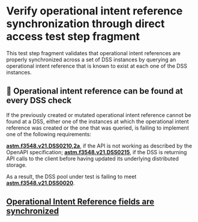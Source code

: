 # Verify operational intent reference synchronization through direct access test step fragment

This test step fragment validates that operational intent references are properly synchronized across a set of DSS instances
by querying an operational intent reference that is known to exist at each one of the DSS instances.

## 🛑 Operational intent reference can be found at every DSS check

If the previously created or mutated operational intent reference cannot be found at a DSS, either one of the instances at which the operational intent reference was created or the one that was queried,
is failing to implement one of the following requirements:

**[astm.f3548.v21.DSS0210,2a](../../../../../../requirements/astm/f3548/v21.md)**, if the API is not working as described by the OpenAPI specification;
**[astm.f3548.v21.DSS0215](../../../../../../requirements/astm/f3548/v21.md)**, if the DSS is returning API calls to the client before having updated its underlying distributed storage.

As a result, the DSS pool under test is failing to meet **[astm.f3548.v21.DSS0020](../../../../../../requirements/astm/f3548/v21.md)**.

## [Operational Intent Reference fields are synchronized](./sync_fields.md)
